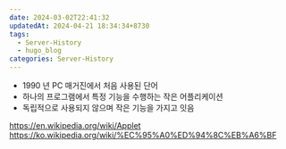 ```yaml
---
date: 2024-03-02T22:41:32
updatedAt: 2024-04-21 18:34:34+8730
tags:
  - Server-History
  - hugo_blog
categories: Server-History
---
```

- 1990 년 PC 매거진에서 처음 사용된 단어
- 하나의 프로그램에서 특정 기능을 수행하는 작은 어플리케이션
- 독립적으로 사용되지 않으며 작은 기능을 가지고 잇음




https://en.wikipedia.org/wiki/Applet
https://ko.wikipedia.org/wiki/%EC%95%A0%ED%94%8C%EB%A6%BF